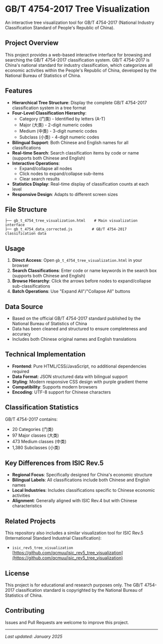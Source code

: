 # GB/T 4754-2017 Tree Visualization

An interactive tree visualization tool for GB/T 4754-2017 (National Industry Classification Standard of People's Republic of China).

## Project Overview

This project provides a web-based interactive interface for browsing and searching the GB/T 4754-2017 classification system. GB/T 4754-2017 is China's national standard for industry classification, which categorizes all economic activities within the People's Republic of China, developed by the National Bureau of Statistics of China.

## Features

- **Hierarchical Tree Structure**: Display the complete GB/T 4754-2017 classification system in a tree format
- **Four-Level Classification Hierarchy**:
  - Category (门类) - Identified by letters (A-T)
  - Major (大类) - 2-digit numeric codes
  - Medium (中类) - 3-digit numeric codes
  - Subclass (小类) - 4-digit numeric codes
- **Bilingual Support**: Both Chinese and English names for all classifications
- **Real-time Search**: Search classification items by code or name (supports both Chinese and English)
- **Interactive Operations**:
  - Expand/collapse all nodes
  - Click nodes to expand/collapse sub-items
  - Clear search results
- **Statistics Display**: Real-time display of classification counts at each level
- **Responsive Design**: Adapts to different screen sizes

## File Structure

```
├── gb_t_4754_tree_visualization.html    # Main visualization interface
├── gb_t_4754_data_corrected.js         # GB/T 4754-2017 classification data
```

## Usage

1. **Direct Access**: Open `gb_t_4754_tree_visualization.html` in your browser
2. **Search Classifications**: Enter code or name keywords in the search box (supports both Chinese and English)
3. **Browse Hierarchy**: Click the arrows before nodes to expand/collapse sub-classifications
4. **Batch Operations**: Use "Expand All"/"Collapse All" buttons

## Data Source

- Based on the official GB/T 4754-2017 standard published by the National Bureau of Statistics of China
- Data has been cleaned and structured to ensure completeness and accuracy
- Includes both Chinese original names and English translations

## Technical Implementation

- **Frontend**: Pure HTML/CSS/JavaScript, no additional dependencies required
- **Data Format**: JSON structured data with bilingual support
- **Styling**: Modern responsive CSS design with purple gradient theme
- **Compatibility**: Supports modern browsers
- **Encoding**: UTF-8 support for Chinese characters

## Classification Statistics

GB/T 4754-2017 contains:
- 20 Categories (门类)
- 97 Major classes (大类)
- 473 Medium classes (中类)
- 1,380 Subclasses (小类)

## Key Differences from ISIC Rev.5

- **Regional Focus**: Specifically designed for China's economic structure
- **Bilingual Labels**: All classifications include both Chinese and English names
- **Local Industries**: Includes classifications specific to Chinese economic activities
- **Alignment**: Generally aligned with ISIC Rev.4 but with Chinese characteristics

## Related Projects

This repository also includes a similar visualization tool for ISIC Rev.5 (International Standard Industrial Classification):
- `isic_rev5_tree_visualization`  
  [https://github.com/qcmuu/isic_rev5_tree_visualization](https://github.com/qcmuu/isic_rev5_tree_visualization)

## License

This project is for educational and research purposes only. The GB/T 4754-2017 classification standard is copyrighted by the National Bureau of Statistics of China.

## Contributing

Issues and Pull Requests are welcome to improve this project.

---

*Last updated: January 2025*

